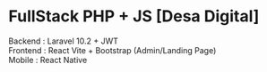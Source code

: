 # FullStack PHP + JS [Desa Digital]
Backend : Laravel 10.2 + JWT <br>
Frontend : React Vite + Bootstrap (Admin/Landing Page) <br>
Mobile : React Native <br>
